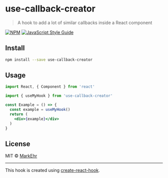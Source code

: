 # use-callback-creator

> A hook to add a lot of similar callbacks inside a React component

[![NPM](https://img.shields.io/npm/v/use-callback-creator.svg)](https://www.npmjs.com/package/use-callback-creator) [![JavaScript Style Guide](https://img.shields.io/badge/code_style-standard-brightgreen.svg)](https://standardjs.com)

## Install

```bash
npm install --save use-callback-creator
```

## Usage

```jsx
import React, { Component } from 'react'

import { useMyHook } from 'use-callback-creator'

const Example = () => {
  const example = useMyHook()
  return (
    <div>{example}</div>
  )
}
```

## License

MIT © [MarkEhr](https://github.com/MarkEhr)

---

This hook is created using [create-react-hook](https://github.com/hermanya/create-react-hook).
